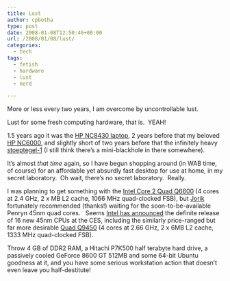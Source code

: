 ```yaml
---
title: Lust
author: cpbotha
type: post
date: 2008-01-08T12:50:46+00:00
url: /2008/01/08/lust/
categories:
  - tech
tags:
  - fetish
  - hardware
  - lust
  - nerd

---
```

More or less every two years, I am overcome by uncontrollable lust.

Lust for some fresh computing hardware, that is.  YEAH!

1.5 years ago it was the [HP NC8430 laptop][1], 2 years before that my beloved [HP NC6000][2], and slightly short of two years before that the infinitely heavy [stoeptegel-1][3] (I still think there’s a mini-blackhole in there somewhere).

It’s almost _that time_ again, so I have begun shopping around (in WAB time, of course) for an affordable yet absurdly fast desktop for use at home, in my secret laboratory.  Oh wait, there’s no secret laboratory.  Really.

I was planning to get something with the [Intel Core 2 Quad Q6600][4] (4 cores at 2.4 GHz, 2 x MB L2 cache, 1066 MHz quad-clocked FSB), but [Jorik][5] fortunately recommended (thanks!) waiting for the soon-to-be-available Penryn 45nm quad cores.   Seems [Intel has announced][6] the definite release of 16 new 45nm CPUs at the CES, including the similarly price-ranged but far more desirable [Quad Q9450][7] (4 cores at 2.66 GHz, 2 x 6MB L2 cache, 1333 MHz quad-clocked FSB).

Throw 4 GB of DDR2 RAM, a Hitachi P7K500 half terabyte hard drive, a passively cooled GeForce 8600 GT 512MB and some 64-bit Ubuntu goodness at it, and you have some serious workstation action that doesn’t even leave you half-destitute!

 [1]: http://cpbotha.net/2006/07/22/new-new-laptop-laptop/ "Link to blog posting about my NC8430 laptop"
 [2]: http://cpbotha.net/2004/05/26/laptop-no-2/ "Link to NC6000 blog posting."
 [3]: http://cpbotha.net/2002/07/17/toe-matj-toe-sei-not-enaf-taim/ "Link to blog posting also talking about my first laptop."
 [4]: http://tweakers.net/pricewatch/150358/intel-core-2-quad-q6600.html "Tweakers price-watch for Q6600"
 [5]: http://graphics.tudelft.nl/~jorik/ "Jorik's website (kinda)"
 [6]: http://core.tweakers.net/nieuws/51163/intel-presenteert-zestien-nieuwe-processors-met-45nm-techniek.html "Intel announces 16 new 45nm CPUs"
 [7]: http://tweakers.net/pricewatch/161727/intel-core-2-quad-q9450.html "Tweakers price-watch for Q9450"
